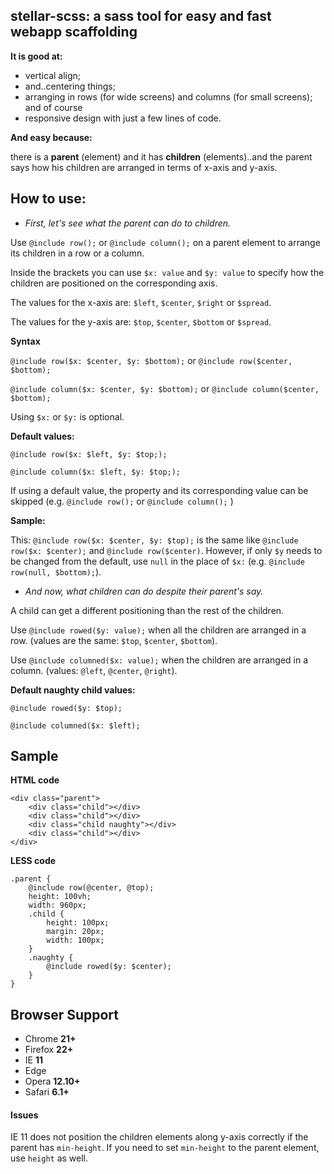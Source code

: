 ## stellar-scss: a sass tool for easy and fast webapp scaffolding

**It is good at:**

* vertical align;
* and..centering things;
* arranging in rows (for wide screens) and columns (for small screens);
and of course
* responsive design with just a few lines of code.

**And easy because:**

there is a **parent** (element) and it has **children** (elements)..and the parent says how his children are arranged in terms of x-axis and y-axis.



## How to use:


* *First, let's see what the parent can do to children.*


Use ``@include row();`` or ``@include column();`` on a parent element to arrange its children in a row or a column.

Inside the brackets you can use ``$x: value`` and ``$y: value`` to specify how the children are positioned on the corresponding axis.

The values for the x-axis are: ``$left``, ``$center``, ``$right`` or ``$spread``.

The values for the y-axis are: ``$top``, ``$center``, ``$bottom`` or ``$spread``.

**Syntax**
		
``@include row($x: $center, $y: $bottom);``
or ``@include row($center, $bottom);``

``@include column($x: $center, $y: $bottom);`` or ``@include column($center, $bottom);``

Using ``$x:`` or ``$y:`` is optional.

**Default values:**

``@include row($x: $left, $y: $top;);``

``@include column($x: $left, $y: $top;);``


If using a default value, the property and its corresponding value can be skipped (e.g. ``@include row();`` or ``@include column();`` ) 	

**Sample:**

Тhis: ``@include row($x: $center, $y: $top);`` is the same like ``@include row($x: $center);`` and ``@include row($center)``.
However, if only ``$y`` needs to be changed from the default, use ``null`` in the place of ``$x:`` (e.g. ``@include row(null, $bottom);``). 


* *And now, what children can do despite their parent's say.*


A child can get a different positioning than the rest of the children.

Use ``@include rowed($y: value);`` when all the children are arranged in a row.
(values are the same: ``$top``, ``$center``, ``$bottom``).

Use ``@include columned($x: value);`` when the children are arranged in a column.
(values: ``@left``, ``@center``, ``@right``).


**Default naughty child values:**

``@include rowed($y: $top);``

``@include columned($x: $left);``



## Sample


**HTML code**

	<div class="parent">
		<div class="child"></div>
		<div class="child"></div>
		<div class="child naughty"></div>
		<div class="child"></div>
	</div>


**LESS code**

	.parent {
		@include row(@center, @top);
		height: 100vh;
		width: 960px;
		.child {
			height: 100px;
			margin: 20px;
			width: 100px;
		}	
		.naughty {
			@include rowed($y: $center);
		}
	}



## Browser Support

* Chrome **21+**
* Firefox **22+**
* IE **11**
* Edge
* Opera **12.10+**
* Safari **6.1+**

#### Issues

IE 11 does not position the children elements along y-axis correctly if the parent has ``min-height``. If you need to set ``min-height`` to the parent element, use ``height`` as well.


